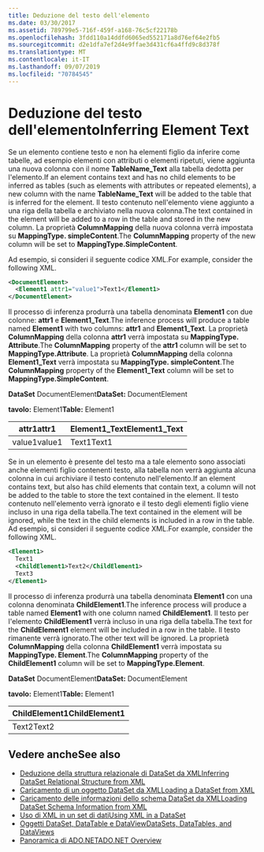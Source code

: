 ```yaml
---
title: Deduzione del testo dell'elemento
ms.date: 03/30/2017
ms.assetid: 789799e5-716f-459f-a168-76c5cf22178b
ms.openlocfilehash: 3fdd110a14ddfd6065ed552171a8d76ef64e2fb5
ms.sourcegitcommit: d2e1dfa7ef2d4e9ffae3d431cf6a4ffd9c8d378f
ms.translationtype: MT
ms.contentlocale: it-IT
ms.lasthandoff: 09/07/2019
ms.locfileid: "70784545"
---
```

# <a name="inferring-element-text"></a><span data-ttu-id="62cc0-102">Deduzione del testo dell'elemento</span><span class="sxs-lookup"><span data-stu-id="62cc0-102">Inferring Element Text</span></span>
<span data-ttu-id="62cc0-103">Se un elemento contiene testo e non ha elementi figlio da inferire come tabelle, ad esempio elementi con attributi o elementi ripetuti, viene aggiunta una nuova colonna con il nome **TableName_Text** alla tabella dedotta per l'elemento.</span><span class="sxs-lookup"><span data-stu-id="62cc0-103">If an element contains text and has no child elements to be inferred as tables (such as elements with attributes or repeated elements), a new column with the name **TableName_Text** will be added to the table that is inferred for the element.</span></span> <span data-ttu-id="62cc0-104">Il testo contenuto nell'elemento viene aggiunto a una riga della tabella e archiviato nella nuova colonna.</span><span class="sxs-lookup"><span data-stu-id="62cc0-104">The text contained in the element will be added to a row in the table and stored in the new column.</span></span> <span data-ttu-id="62cc0-105">La proprietà **ColumnMapping** della nuova colonna verrà impostata su **MappingType. simpleContent**.</span><span class="sxs-lookup"><span data-stu-id="62cc0-105">The **ColumnMapping** property of the new column will be set to **MappingType.SimpleContent**.</span></span>  
  
 <span data-ttu-id="62cc0-106">Ad esempio, si consideri il seguente codice XML.</span><span class="sxs-lookup"><span data-stu-id="62cc0-106">For example, consider the following XML.</span></span>  
  
```xml  
<DocumentElement>  
  <Element1 attr1="value1">Text1</Element1>  
</DocumentElement>  
```  
  
 <span data-ttu-id="62cc0-107">Il processo di inferenza produrrà una tabella denominata **Element1** con due colonne: **attr1** e **Element1_Text**.</span><span class="sxs-lookup"><span data-stu-id="62cc0-107">The inference process will produce a table named **Element1** with two columns: **attr1** and **Element1_Text**.</span></span> <span data-ttu-id="62cc0-108">La proprietà **ColumnMapping** della colonna **attr1** verrà impostata su **MappingType. Attribute**.</span><span class="sxs-lookup"><span data-stu-id="62cc0-108">The **ColumnMapping** property of the **attr1** column will be set to **MappingType.Attribute**.</span></span> <span data-ttu-id="62cc0-109">La proprietà **ColumnMapping** della colonna **Element1_Text** verrà impostata su **MappingType. simpleContent**.</span><span class="sxs-lookup"><span data-stu-id="62cc0-109">The **ColumnMapping** property of the **Element1_Text** column will be set to **MappingType.SimpleContent**.</span></span>  
  
 <span data-ttu-id="62cc0-110">**DataSet** DocumentElement</span><span class="sxs-lookup"><span data-stu-id="62cc0-110">**DataSet:** DocumentElement</span></span>  
  
 <span data-ttu-id="62cc0-111">**tavolo:** Element1</span><span class="sxs-lookup"><span data-stu-id="62cc0-111">**Table:** Element1</span></span>  
  
|<span data-ttu-id="62cc0-112">attr1</span><span class="sxs-lookup"><span data-stu-id="62cc0-112">attr1</span></span>|<span data-ttu-id="62cc0-113">Element1_Text</span><span class="sxs-lookup"><span data-stu-id="62cc0-113">Element1_Text</span></span>|  
|-----------|--------------------|  
|<span data-ttu-id="62cc0-114">value1</span><span class="sxs-lookup"><span data-stu-id="62cc0-114">value1</span></span>|<span data-ttu-id="62cc0-115">Text1</span><span class="sxs-lookup"><span data-stu-id="62cc0-115">Text1</span></span>|  
  
 <span data-ttu-id="62cc0-116">Se in un elemento è presente del testo ma a tale elemento sono associati anche elementi figlio contenenti testo, alla tabella non verrà aggiunta alcuna colonna in cui archiviare il testo contenuto nell'elemento.</span><span class="sxs-lookup"><span data-stu-id="62cc0-116">If an element contains text, but also has child elements that contain text, a column will not be added to the table to store the text contained in the element.</span></span> <span data-ttu-id="62cc0-117">Il testo contenuto nell'elemento verrà ignorato e il testo degli elementi figlio viene incluso in una riga della tabella.</span><span class="sxs-lookup"><span data-stu-id="62cc0-117">The text contained in the element will be ignored, while the text in the child elements is included in a row in the table.</span></span> <span data-ttu-id="62cc0-118">Ad esempio, si consideri il seguente codice XML.</span><span class="sxs-lookup"><span data-stu-id="62cc0-118">For example, consider the following XML.</span></span>  
  
```xml  
<Element1>  
  Text1  
  <ChildElement1>Text2</ChildElement1>  
  Text3  
</Element1>  
```  
  
 <span data-ttu-id="62cc0-119">Il processo di inferenza produrrà una tabella denominata **Element1** con una colonna denominata **ChildElement1**.</span><span class="sxs-lookup"><span data-stu-id="62cc0-119">The inference process will produce a table named **Element1** with one column named **ChildElement1**.</span></span> <span data-ttu-id="62cc0-120">Il testo per l'elemento **ChildElement1** verrà incluso in una riga della tabella.</span><span class="sxs-lookup"><span data-stu-id="62cc0-120">The text for the **ChildElement1** element will be included in a row in the table.</span></span> <span data-ttu-id="62cc0-121">Il testo rimanente verrà ignorato.</span><span class="sxs-lookup"><span data-stu-id="62cc0-121">The other text will be ignored.</span></span> <span data-ttu-id="62cc0-122">La proprietà **ColumnMapping** della colonna **ChildElement1** verrà impostata su **MappingType. Element**.</span><span class="sxs-lookup"><span data-stu-id="62cc0-122">The **ColumnMapping** property of the **ChildElement1** column will be set to **MappingType.Element**.</span></span>  
  
 <span data-ttu-id="62cc0-123">**DataSet** DocumentElement</span><span class="sxs-lookup"><span data-stu-id="62cc0-123">**DataSet:** DocumentElement</span></span>  
  
 <span data-ttu-id="62cc0-124">**tavolo:** Element1</span><span class="sxs-lookup"><span data-stu-id="62cc0-124">**Table:** Element1</span></span>  
  
|<span data-ttu-id="62cc0-125">ChildElement1</span><span class="sxs-lookup"><span data-stu-id="62cc0-125">ChildElement1</span></span>|  
|-------------------|  
|<span data-ttu-id="62cc0-126">Text2</span><span class="sxs-lookup"><span data-stu-id="62cc0-126">Text2</span></span>|  
  
## <a name="see-also"></a><span data-ttu-id="62cc0-127">Vedere anche</span><span class="sxs-lookup"><span data-stu-id="62cc0-127">See also</span></span>

- [<span data-ttu-id="62cc0-128">Deduzione della struttura relazionale di DataSet da XML</span><span class="sxs-lookup"><span data-stu-id="62cc0-128">Inferring DataSet Relational Structure from XML</span></span>](inferring-dataset-relational-structure-from-xml.md)
- [<span data-ttu-id="62cc0-129">Caricamento di un oggetto DataSet da XML</span><span class="sxs-lookup"><span data-stu-id="62cc0-129">Loading a DataSet from XML</span></span>](loading-a-dataset-from-xml.md)
- [<span data-ttu-id="62cc0-130">Caricamento delle informazioni dello schema DataSet da XML</span><span class="sxs-lookup"><span data-stu-id="62cc0-130">Loading DataSet Schema Information from XML</span></span>](loading-dataset-schema-information-from-xml.md)
- [<span data-ttu-id="62cc0-131">Uso di XML in un set di dati</span><span class="sxs-lookup"><span data-stu-id="62cc0-131">Using XML in a DataSet</span></span>](using-xml-in-a-dataset.md)
- [<span data-ttu-id="62cc0-132">Oggetti DataSet, DataTable e DataView</span><span class="sxs-lookup"><span data-stu-id="62cc0-132">DataSets, DataTables, and DataViews</span></span>](index.md)
- [<span data-ttu-id="62cc0-133">Panoramica di ADO.NET</span><span class="sxs-lookup"><span data-stu-id="62cc0-133">ADO.NET Overview</span></span>](../ado-net-overview.md)
